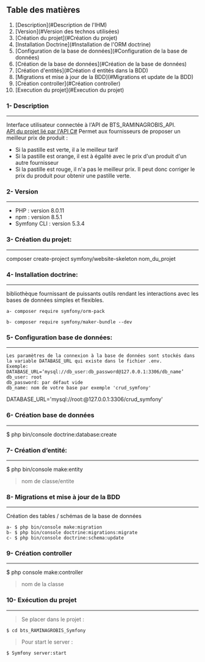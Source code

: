 ## Table des matières
1. [Description](#Description de l'IHM)
2. [Version](#Version des technos utilisées)
3. [Création du projet](#Création du projet)
4. [Installation Doctrine](#Installation  de l'ORM doctrine)
5. [Configuration de la base de données](#Configuration de la base de données)
6. [Création de la base de données](#Création de la base de données)
7. [Création d'entités](#Création d entités dans la BDD)
8. [Migrations et mise à jour de la BDD](#Migrations et update de la BDD)
9. [Création controller](#Création controller)
10. [Execution du projet](#Execution du projet)

### 1- Description
***
Interface utilisateur connectée à l'API de BTS_RAMINAGROBIS_API.  
[API du projet lié par l'API C#](#https://github.com/Cahuete0512/bts_RAMINAGROBIS_API.git)
Permet aux fournisseurs de proposer un meilleur prix de produit :
+ Si la pastille est verte, il a le meilleur tarif
+ Si la pastille est orange, il est à égalité avec le prix d'un produit d'un autre fournisseur
+ Si la pastille est rouge, il n'a pas le meilleur prix. Il peut donc corriger le prix du produit pour obtenir une pastille verte.

### 2- Version
***
+ PHP : version 8.0.11
+ npm : version 8.5.1
+ Symfony CLI : version 5.3.4

### 3- Création du projet:
***
composer create-project symfony/website-skeleton nom_du_projet

### 4- Installation doctrine:  
***
bibliothèque fournissant de puissants outils rendant les interactions avec les bases de données simples et flexibles.

    a- composer require symfony/orm-pack 

    b- composer require symfony/maker-bundle --dev

### 5- Configuration base de données:
***
    Les paramètres de la connexion à la base de données sont stockés dans la variable DATABASE_URL qui existe dans le fichier .env.
    Exemple:
    DATABASE_URL=‘mysql://db_user:db_password@127.0.0.1:3306/db_name’
    db_user: root
    db_password: par défaut vide 
    db_name: nom de votre base par exemple 'crud_symfony'
DATABASE_URL='mysql://root:@127.0.0.1:3306/crud_symfony'

### 6- Création base de données 
***
$ php bin/console doctrine:database:create

### 7- Création d’entité:
***
$ php bin/console make:entity
>nom de classe/entite

### 8- Migrations et mise à jour de la BDD   
***
Création des tables / schémas de la base de données

    a- $ php bin/console make:migration 
    b- $ php bin/console doctrine:migrations:migrate
    c- $ php bin/console doctrine:schema:update

### 9- Création controller
***
$ php console make:controller
>nom de la classe

### 10- Exécution du projet
***  
>Se placer dans le projet :  

    $ cd bts_RAMINAGROBIS_Symfony  

>Pour start le server :  

    $ Symfony server:start  

    